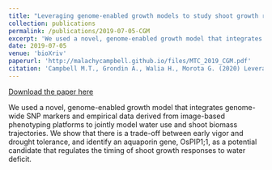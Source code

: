 ```yaml
---
title: "Leveraging genome-enabled growth models to study shoot growth responses to water deficit in rice"
collection: publications
permalink: /publications/2019-07-05-CGM
excerpt: 'We used a novel, genome-enabled growth model that integrates genome-wide SNP markers and empirical data derived from image-based phenotyping platforms to jointly model water use and shoot biomass trajectories. We show that there is a trade-off between early vigor and drought tolerance, and identify an aquaporin gene, OsPIP1;1, as a potential candidate that regulates the timing of shoot growth responses to water deficit.'
date: 2019-07-05
venue: 'bioXriv'
paperurl: 'http://malachycampbell.github.io/files/MTC_2019_CGM.pdf'
citation: 'Campbell M.T., Grondin A., Walia H., Morota G. (2020) Leveraging genome-enabled growth models to study shoot growth responses to water deficit in rice. <i>J. Exp. Bot</i> 71(18):5669–5679.'
---
```


<a href='http://malachycampbell.github.io/files/MTC_2019_CGM.pdf'>Download the paper here</a>

We used a novel, genome-enabled growth model that integrates genome-wide SNP markers and empirical data derived from image-based phenotyping platforms to jointly model water use and shoot biomass trajectories. We show that there is a trade-off between early vigor and drought tolerance, and identify an aquaporin gene, OsPIP1;1, as a potential candidate that regulates the timing of shoot growth responses to water deficit.

